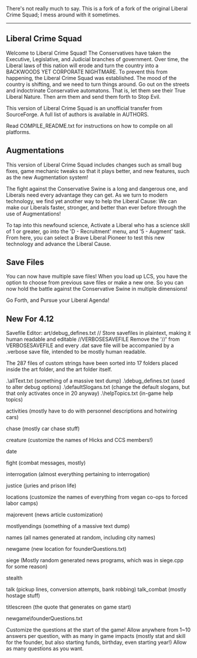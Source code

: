 There's not really much to say. This is a fork of a fork of the original Liberal Crime Squad; I mess around with it sometimes.

----

## Liberal Crime Squad

Welcome to Liberal Crime Squad! The Conservatives have taken the Executive, Legislative, and Judicial branches of government. Over time, the Liberal laws of this nation will erode and turn the country into a BACKWOODS YET CORPORATE NIGHTMARE. To prevent this from happening, the Liberal Crime Squad was established. The mood of the country is shifting, and we need to turn things around. Go out on the streets and indoctrinate Conservative automatons. That is, let them see their True Liberal Nature. Then arm them and send them forth to Stop Evil.

This version of Liberal Crime Squad is an unofficial transfer from SourceForge. A full list of authors is available in AUTHORS.

Read COMPILE_README.txt for instructions on how to compile on all platforms.

## Augmentations

This version of Liberal Crime Squad includes changes such as small bug fixes, game mechanic tweaks so that it plays better, and new features, such as the new Augmentation system!

The fight against the Conservative Swine is a long and dangerous one, and Liberals need every advantage they can get. As we turn to modern technology, we find yet another way to help the Liberal Cause: We can make our Liberals faster, stronger, and better than ever before through the use of Augmentations!

To tap into this newfound science, Activate a Liberal who has a science skill of 1 or greater, go into the 'D - Recruitment' menu, and '5 - Augment' task. From here, you can select a Brave Liberal Pioneer to test this new technology and advance the Liberal Cause.

## Save Files

You can now have multiple save files! When you load up LCS, you have the option to choose from previous save files or make a new one. So you can now hold the battle against the Conservative Swine in multiple dimensions!

Go Forth, and Pursue your Liberal Agenda!

## New For 4.12

Savefile Editor: art/debug_defines.txt
// Store savefiles in plaintext, making it human readable and editable
//VERBOSESAVEFILE
Remove the '//' from VERBOSESAVEFILE and every .dat save file will be accompanied by a .verbose save file, intended to be mostly human readable.

The 287 files of custom strings have been sorted into 17 folders placed inside the art folder, and the art folder itself.

.\allText.txt (something of a massive text dump)
.\debug_defines.txt (used to alter debug options)
.\defaultSlogans.txt (change the default slogans, but that only activates once in 20 anyway)
.\helpTopics.txt (in-game help topics)

activities (mostly have to do with personnel descriptions and hotwiring cars)

chase (mostly car chase stuff)

creature (customize the names of Hicks and CCS members!)

date

fight (combat messages, mostly)

interrogation (almost everything pertaining to interrogation)

justice (juries and prison life)

locations (customize the names of everything from vegan co-ops to forced labor camps)

majorevent (news article customization)

mostlyendings (something of a massive text dump)

names (all names generated at random, including city names)

newgame (new location for founderQuestions.txt)

siege (Mostly random generated news programs, which was in siege.cpp for some reason)

stealth

talk (pickup lines, conversion attempts, bank robbing)
talk_combat (mostly hostage stuff)

titlescreen (the quote that generates on game start)

newgame\founderQuestions.txt

Customize the questions at the start of the game! Allow anywhere from 1~10 answers per question, with as many in game impacts (mostly stat and skill for the founder, but also starting funds, birthday, even starting year!) Allow as many questions as you want.
